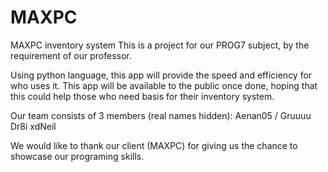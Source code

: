 # MAXPC
MAXPC inventory system
This is a project for our PROG7 subject, by the requirement of our professor.

Using python language, this app will provide the speed and efficiency for who uses it. 
This app will be available to the public once done, hoping that this could help those who need basis for their inventory system.

Our team consists of 3 members (real names hidden):
Aenan05 / Gruuuu 
Dr8i 
xdNeil

We would like to thank our client (MAXPC) for giving us the chance to showcase our programing skills.
